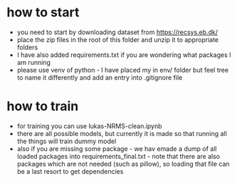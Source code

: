 # how to start
- you need to start by downloading dataset from https://recsys.eb.dk/
- place the zip files in the root of this folder and unzip it to appropriate folders
- I have also added requirements.txt if you are wondering what packages I am running
- please use venv of python - I have placed my in env/ folder but feel tree to name it differently and add an entry into .gitignore file

# how to train
- for training you can use lukas-NRMS-clean.ipynb
- there are all possible models, but currently it is made so that running all the things will train dummy model
- also if you are missing some package - we hav emade a dump of all loaded packages into requirements_final.txt - note that there are also packages which are not needed (such as pillow), so loading that file can be a last resort to get dependencies